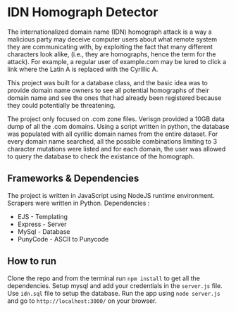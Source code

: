 # IDN Homograph Detector

The internationalized domain name (IDN) homograph attack is a way a malicious party may deceive computer users about what remote system they are communicating with, by exploiting the fact that many different characters look alike, (i.e., they are homographs, hence the term for the attack). For example, a regular user of example.com may be lured to click a link where the Latin A is replaced with the Cyrillic A.

This project was built for a database class, and the basic idea was to provide domain name owners to see all potential homographs of their domain name and see the ones that had already been registered because they could potentially be threatening. 

The project only focused on .com zone files. Verisgn provided a 10GB data dump of all the .com domains. Using a script written in python, the database was populated with all cyrillic domain names from the entire dataset. For every domain name searched, all the possible combinations limiting to 3 character mutations were listed and for each domain, the user was allowed to query the database to check the existance of the homograph. 

## Frameworks & Dependencies

The project is written in JavaScript using NodeJS runtime environment. Scrapers were written in Python. 
Dependencies : 
* EJS - Templating
* Express - Server
* MySql - Database
* PunyCode - ASCII to Punycode

## How to run

Clone the repo and from the terminal run `npm install` to get all the dependencies. Setup mysql and add your credentials in the `server.js` file. Use `idn.sql` file to setup the database. Run the app using `node server.js` and go to `http://localhost:3000/` on your browser. 
